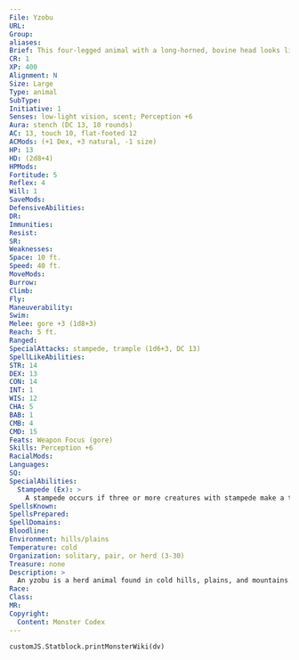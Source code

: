 ```yaml
---
File: Yzobu
URL: 
Group: 
aliases: 
Brief: This four-legged animal with a long-horned, bovine head looks like a cross between a horse and a long-haired yak.
CR: 1
XP: 400
Alignment: N
Size: Large
Type: animal
SubType: 
Initiative: 1
Senses: low-light vision, scent; Perception +6
Aura: stench (DC 13, 10 rounds)
AC: 13, touch 10, flat-footed 12
ACMods: (+1 Dex, +3 natural, -1 size)
HP: 13
HD: (2d8+4)
HPMods: 
Fortitude: 5
Reflex: 4
Will: 1
SaveMods: 
DefensiveAbilities: 
DR: 
Immunities: 
Resist: 
SR: 
Weaknesses: 
Space: 10 ft.
Speed: 40 ft.
MoveMods: 
Burrow: 
Climb: 
Fly: 
Maneuverability: 
Swim: 
Melee: gore +3 (1d8+3)
Reach: 5 ft.
Ranged: 
SpecialAttacks: stampede, trample (1d6+3, DC 13)
SpellLikeAbilities: 
STR: 14
DEX: 13
CON: 14
INT: 1
WIS: 12
CHA: 5
BAB: 1
CMB: 4
CMD: 15
Feats: Weapon Focus (gore)
Skills: Perception +6
RacialMods: 
Languages: 
SQ: 
SpecialAbilities:
  Stampede (Ex): >
    A stampede occurs if three or more creatures with stampede make a trample attack while remaining adjacent to each other. While stampeding, the creatures can trample foes of their size or smaller, and the trample's save DC increases by +2.
SpellsKnown: 
SpellsPrepared: 
SpellDomains: 
Bloodline: 
Environment: hills/plains
Temperature: cold
Organization: solitary, pair, or herd (3-30)
Treasure: none
Description: >
  An yzobu is a herd animal found in cold hills, plains, and mountains. It stands roughly the height of a horse, but has a bulkier frame. Its head is more bovine, with a pair of thick, slightly curved horns protruding from the sides of its flat forehead and four smaller prongs jutting from the top. The fur of an yzobu is long and shaggy, protecting it from the harsh winters of its habitat. This pelt accumulates a pungent secretion from the yzobu's body that gives it a strong odor that those unaccustomed to the creatures find sickening.  Like the hobgoblins who use them as mounts and beasts of burden, yzobus (called "battle yaks" by their war-mongering handlers) live in complex social groups. These immense herds can number in the thousands, and present quite a problem to ranchers, explorers, and pioneers who encounter them while traversing the open plains and hills where the yzobus graze. A single herd can range over a spread of tens of thousands of square miles in a year, devouring all the grass and small vegetation in the region, trampling what they can't eat, and forcing other creatures-including humanoids- to move elsewhere or suffer the same fate.  Yzobus are extremely aggressive, and fight ruthlessly to defend even the weakest member of their herd, making them difficult pests to deal with, and even more difficult to train for service or war. Hobgoblins have grown skilled at the process, and keep a fair number of tamed yzobus. They breed these with wild yzobus every few generations to keep them fierce.  Yzobu Companions  An yzobu can be taken as an animal companion or mount by cavaliers, druids, hunters, and rangers.  Starting Statistics: Size Medium; Speed 40 ft.; AC +1 natural armor, Attack gore (1d6); Ability Scores Str 14, Dex 12, Con 12, Int 2, Wis 11, Cha 4; Special Qualities low-light vision, scent.  7th-Level Advancement: Size Large; AC +3 natural armor; Attack gore (1d8); Ability Scores Str +8, Dex -2, Con +4; Special Qualities stampede, stench, trample.
Race: 
Class: 
MR: 
Copyright:
  Content: Monster Codex
---
```

```dataviewjs
customJS.Statblock.printMonsterWiki(dv)
```
